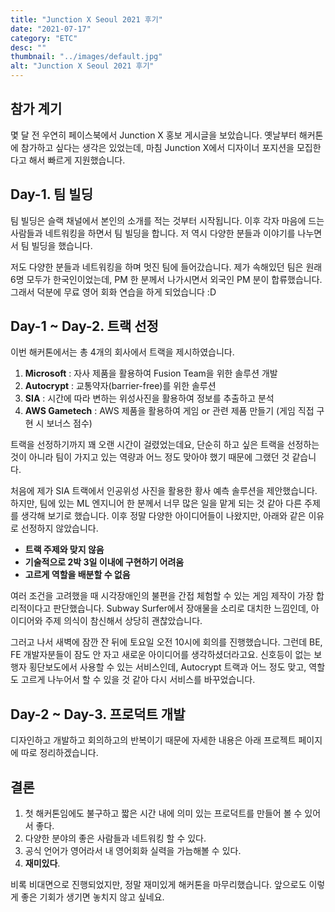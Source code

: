 ```yaml
---
title: "Junction X Seoul 2021 후기"
date: "2021-07-17"
category: "ETC"
desc: ""
thumbnail: "../images/default.jpg"
alt: "Junction X Seoul 2021 후기"
---
```


## 참가 계기

몇 달 전 우연히 페이스북에서 Junction X 홍보 게시글을 보았습니다. 옛날부터 해커톤에 참가하고 싶다는 생각은 있었는데, 마침 Junction X에서 디자이너 포지션을 모집한다고 해서 빠르게 지원했습니다.

## Day-1. 팀 빌딩

팀 빌딩은 슬랙 채널에서 본인의 소개를 적는 것부터 시작됩니다. 이후 각자 마음에 드는 사람들과 네트워킹을 하면서 팀 빌딩을 합니다. 저 역시 다양한 분들과 이야기를 나누면서 팀 빌딩을 했습니다.

저도 다양한 분들과 네트워킹을 하며 멋진 팀에 들어갔습니다. 제가 속해있던 팀은 원래 6명 모두가 한국인이었는데, PM 한 분께서 나가시면서 외국인 PM 분이 합류했습니다. 그래서 덕분에 무료 영어 회화 연습을 하게 되었습니다 :D

## Day-1 ~ Day-2. 트랙 선정

이번 해커톤에서는 총 4개의 회사에서 트랙을 제시하였습니다.

1. **Microsoft** : 자사 제품을 활용하여 Fusion Team을 위한 솔루션 개발
2. **Autocrypt** : 교통약자(barrier-free)를 위한 솔루션
3. **SIA** : 시간에 따라 변하는 위성사진을 활용하여 정보를 추출하고 분석
4. **AWS Gametech** : AWS 제품을 활용하여 게임 or 관련 제품 만들기 (게임 직접 구현 시 보너스 점수)

트랙을 선정하기까지 꽤 오랜 시간이 걸렸었는데요, 단순히 하고 싶은 트랙을 선정하는 것이 아니라 팀이 가지고 있는 역량과 어느 정도 맞아야 했기 때문에 그랬던 것 같습니다.

처음에 제가 SIA 트랙에서 인공위성 사진을 활용한 황사 예측 솔루션을 제안했습니다. 하지만, 팀에 있는 ML 엔지니어 한 분께서 너무 많은 일을 맡게 되는 것 같아 다른 주제를 생각해 보기로 했습니다. 이후 정말 다양한 아이디어들이 나왔지만, 아래와 같은 이유로 선정하지 않았습니다.

- **트랙 주제와 맞지 않음**
- **기술적으로 2박 3일 이내에 구현하기 어려움**
- **고르게 역할을 배분할 수 없음**

여러 조건을 고려했을 때 시각장애인의 불편을 간접 체험할 수 있는 게임 제작이 가장 합리적이다고 판단했습니다. Subway Surfer에서 장애물을 소리로 대치한 느낌인데, 아이디어와 주제 의식이 참신해서 상당히 괜찮았습니다.

그러고 나서 새벽에 잠깐 잔 뒤에 토요일 오전 10시에 회의를 진행했습니다. 그런데 BE, FE 개발자분들이 잠도 안 자고 새로운 아이디어를 생각하셨더라고요. 신호등이 없는 보행자 횡단보도에서 사용할 수 있는 서비스인데, Autocrypt 트랙과 어느 정도 맞고, 역할도 고르게 나누어서 할 수 있을 것 같아 다시 서비스를 바꾸었습니다.

## Day-2 ~ Day-3. 프로덕트 개발

디자인하고 개발하고 회의하고의 반복이기 때문에 자세한 내용은 아래 프로젝트 페이지에 따로 정리하겠습니다.

## 결론

1. 첫 해커톤임에도 불구하고 짧은 시간 내에 의미 있는 프로덕트를 만들어 볼 수 있어서 좋다.
2. 다양한 분야의 좋은 사람들과 네트워킹 할 수 있다.
3. 공식 언어가 영어라서 내 영어회화 실력을 가늠해볼 수 있다.
4. **재미있다**.

비록 비대면으로 진행되었지만, 정말 재미있게 해커톤을 마무리했습니다. 앞으로도 이렇게 좋은 기회가 생기면 놓치지 않고 싶네요.

